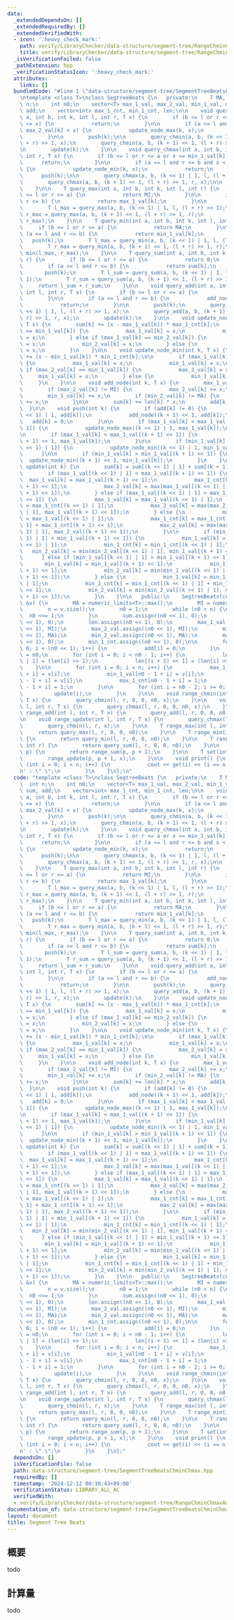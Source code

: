 ```yaml
---
data:
  _extendedDependsOn: []
  _extendedRequiredBy: []
  _extendedVerifiedWith:
  - icon: ':heavy_check_mark:'
    path: verify/LibraryChecker/data-structure/segment-tree/RangeChminChmaxAddRangeSum.test.cpp
    title: verify/LibraryChecker/data-structure/segment-tree/RangeChminChmaxAddRangeSum.test.cpp
  _isVerificationFailed: false
  _pathExtension: hpp
  _verificationStatusIcon: ':heavy_check_mark:'
  attributes:
    links: []
  bundledCode: "#line 1 \"data-structure/segment-tree/SegmentTreeBeatsChminChmax.hpp\"\
    \ntemplate <class T>\nclass SegtreeBeats {\n   private:\n    T MA, MI;\n    int\
    \ n;\n    int n0;\n    vector<T> max_1_val, max_2_val, min_1_val, min_2_val, sum,\
    \ add;\n    vector<int> max_1_cnt, min_1_cnt, len;\n\n    void query_chmin(int\
    \ a, int b, int k, int l, int r, T x) {\n        if (b <= l or r <= a or max_1_val[k]\
    \ <= x) {\n            return;\n        }\n\n        if (a <= l and r <= b and\
    \ max_2_val[k] < x) {\n            update_node_max(k, x);\n            return;\n\
    \        }\n\n        push(k);\n\n        query_chmin(a, b, (k << 1) | 1, l, (l\
    \ + r) >> 1, x);\n        query_chmin(a, b, (k + 1) << 1, (l + r) >> 1, r, x);\n\
    \n        update(k);\n    }\n\n    void query_chmax(int a, int b, int k, int l,\
    \ int r, T x) {\n        if (b <= l or r <= a or x <= min_1_val[k]) {\n      \
    \      return;\n        }\n\n        if (a <= l and r <= b and x < min_2_val[k])\
    \ {\n            update_node_min(k, x);\n            return;\n        }\n\n  \
    \      push(k);\n\n        query_chmax(a, b, (k << 1) | 1, l, (l + r) >> 1, x);\n\
    \        query_chmax(a, b, (k + 1) << 1, (l + r) >> 1, r, x);\n\n        update(k);\n\
    \    }\n\n    T query_max(int a, int b, int k, int l, int r) {\n        if (b\
    \ <= l or r <= a) {\n            return MI;\n        }\n\n        if (a <= l and\
    \ r <= b) {\n            return max_1_val[k];\n        }\n\n        push(k);\n\
    \        T l_max = query_max(a, b, (k << 1) | 1, l, (l + r) >> 1);\n        T\
    \ r_max = query_max(a, b, (k + 1) << 1, (l + r) >> 1, r);\n        return max(l_max,\
    \ r_max);\n    }\n\n    T query_min(int a, int b, int k, int l, int r) {\n   \
    \     if (b <= l or r <= a) {\n            return MA;\n        }\n\n        if\
    \ (a <= l and r <= b) {\n            return min_1_val[k];\n        }\n\n     \
    \   push(k);\n        T l_max = query_min(a, b, (k << 1) | 1, l, (l + r) >> 1);\n\
    \        T r_max = query_min(a, b, (k + 1) << 1, (l + r) >> 1, r);\n        return\
    \ min(l_max, r_max);\n    }\n\n    T query_sum(int a, int b, int k, int l, int\
    \ r) {\n        if (b <= l or r <= a) {\n            return 0;\n        }\n\n\
    \        if (a <= l and r <= b) {\n            return sum[k];\n        }\n\n \
    \       push(k);\n        T l_sum = query_sum(a, b, (k << 1) | 1, l, (l + r) >>\
    \ 1);\n        T r_sum = query_sum(a, b, (k + 1) << 1, (l + r) >> 1, r);\n   \
    \     return l_sum + r_sum;\n    }\n\n    void query_add(int a, int b, int k,\
    \ int l, int r, T x) {\n        if (b <= l or r <= a) {\n            return;\n\
    \        }\n\n        if (a <= l and r <= b) {\n            add_node(k, x);\n\
    \            return;\n        }\n\n        push(k);\n        query_add(a, b, (k\
    \ << 1) | 1, l, (l + r) >> 1, x);\n        query_add(a, b, (k + 1) << 1, (l +\
    \ r) >> 1, r, x);\n        update(k);\n    }\n\n    void update_node_max(int k,\
    \ T x) {\n        sum[k] += (x - max_1_val[k]) * max_1_cnt[k];\n        if (max_1_val[k]\
    \ == min_1_val[k]) {\n            max_1_val[k] = x;\n            min_1_val[k]\
    \ = x;\n        } else if (max_1_val[k] == min_2_val[k]) {\n            max_1_val[k]\
    \ = x;\n            min_2_val[k] = x;\n        } else {\n            max_1_val[k]\
    \ = x;\n        }\n    }\n\n    void update_node_min(int k, T x) {\n        sum[k]\
    \ += (x - min_1_val[k]) * min_1_cnt[k];\n\n        if (max_1_val[k] == min_1_val[k])\
    \ {\n            max_1_val[k] = x;\n            min_1_val[k] = x;\n        } else\
    \ if (max_2_val[k] == min_1_val[k]) {\n            max_2_val[k] = x;\n       \
    \     min_1_val[k] = x;\n        } else {\n            min_1_val[k] = x;\n   \
    \     }\n    }\n\n    void add_node(int k, T x) {\n        max_1_val[k] += x;\n\
    \        if (max_2_val[k] != MI) {\n            max_2_val[k] += x;\n        }\n\
    \        min_1_val[k] += x;\n        if (min_2_val[k] != MA) {\n            min_2_val[k]\
    \ += x;\n        }\n\n        sum[k] += len[k] * x;\n        add[k] += x;\n  \
    \  }\n\n    void push(int k) {\n        if (add[k] != 0) {\n            add_node((k\
    \ << 1) | 1, add[k]);\n            add_node((k + 1) << 1, add[k]);\n         \
    \   add[k] = 0;\n        }\n\n        if (max_1_val[k] < max_1_val[(k << 1) |\
    \ 1]) {\n            update_node_max((k << 1) | 1, max_1_val[k]);\n        }\n\
    \n        if (max_1_val[k] < max_1_val[(k + 1) << 1]) {\n            update_node_max((k\
    \ + 1) << 1, max_1_val[k]);\n        }\n\n        if (min_1_val[k] > min_1_val[(k\
    \ << 1) | 1]) {\n            update_node_min((k << 1) | 1, min_1_val[k]);\n  \
    \      }\n\n        if (min_1_val[k] > min_1_val[(k + 1) << 1]) {\n          \
    \  update_node_min((k + 1) << 1, min_1_val[k]);\n        }\n    }\n\n    void\
    \ update(int k) {\n        sum[k] = sum[(k << 1) | 1] + sum[(k + 1) << 1];\n\n\
    \        if (max_1_val[(k << 1) | 1] < max_1_val[(k + 1) << 1]) {\n          \
    \  max_1_val[k] = max_1_val[(k + 1) << 1];\n            max_1_cnt[k] = max_1_cnt[(k\
    \ + 1) << 1];\n            max_2_val[k] = max(max_1_val[(k << 1) | 1], max_2_val[(k\
    \ + 1) << 1]);\n        } else if (max_1_val[(k << 1) | 1] > max_1_val[(k + 1)\
    \ << 1]) {\n            max_1_val[k] = max_1_val[(k << 1) | 1];\n            max_1_cnt[k]\
    \ = max_1_cnt[(k << 1) | 1];\n            max_2_val[k] = max(max_2_val[(k << 1)\
    \ | 1], max_1_val[(k + 1) << 1]);\n        } else {\n            max_1_val[k]\
    \ = max_1_val[(k << 1) | 1];\n            max_1_cnt[k] = max_1_cnt[(k << 1) |\
    \ 1] + max_1_cnt[(k + 1) << 1];\n            max_2_val[k] = max(max_2_val[(k <<\
    \ 1) | 1], max_2_val[(k + 1) << 1]);\n        }\n\n        if (min_1_val[(k <<\
    \ 1) | 1] < min_1_val[(k + 1) << 1]) {\n            min_1_val[k] = min_1_val[(k\
    \ << 1) | 1];\n            min_1_cnt[k] = min_1_cnt[(k << 1) | 1];\n         \
    \   min_2_val[k] = min(min_2_val[(k << 1) | 1], min_1_val[(k + 1) << 1]);\n  \
    \      } else if (min_1_val[(k << 1) | 1] > min_1_val[(k + 1) << 1]) {\n     \
    \       min_1_val[k] = min_1_val[(k + 1) << 1];\n            min_1_cnt[k] = min_1_cnt[(k\
    \ + 1) << 1];\n            min_2_val[k] = min(min_1_val[(k << 1) | 1], min_2_val[(k\
    \ + 1) << 1]);\n        } else {\n            min_1_val[k] = min_1_val[(k << 1)\
    \ | 1];\n            min_1_cnt[k] = min_1_cnt[(k << 1) | 1] + min_1_cnt[(k + 1)\
    \ << 1];\n            min_2_val[k] = min(min_2_val[(k << 1) | 1], min_2_val[(k\
    \ + 1) << 1]);\n        }\n    }\n\n   public:\n    SegtreeBeats(const vector<T>\
    \ &v) {\n        MA = numeric_limits<T>::max();\n        MI = numeric_limits<T>::min();\n\
    \        n = v.size();\n        n0 = 1;\n        while (n0 < n) {\n          \
    \  n0 <<= 1;\n        }\n        sum.assign((n0 << 1), 0);\n        add.assign((n0\
    \ << 1), 0);\n        len.assign((n0 << 1), 0);\n        max_1_val.assign((n0\
    \ << 1), MI);\n        max_2_val.assign((n0 << 1), MI);\n        min_1_val.assign((n0\
    \ << 1), MA);\n        min_2_val.assign((n0 << 1), MA);\n        max_1_cnt.assign((n0\
    \ << 1), 0);\n        min_1_cnt.assign((n0 << 1), 0);\n\n        for (int i =\
    \ 0; i < (n0 << 1); i++) {\n            add[i] = 0;\n        }\n        len[0]\
    \ = n0;\n        for (int i = 0; i < n0 - 1; i++) {\n            len[(i << 1)\
    \ | 1] = (len[i] >> 1);\n            len[(i + 1) << 1] = (len[i] >> 1);\n    \
    \    }\n\n        for (int i = 0; i < n; i++) {\n            max_1_val[n0 - 1\
    \ + i] = v[i];\n            min_1_val[n0 - 1 + i] = v[i];\n            sum[n0\
    \ - 1 + i] = v[i];\n            max_1_cnt[n0 - 1 + i] = 1;\n            min_1_cnt[n0\
    \ - 1 + i] = 1;\n        }\n\n        for (int i = n0 - 2; i >= 0; i--) {\n  \
    \          update(i);\n        }\n    }\n\n    void range_chmin(int l, int r,\
    \ T x) {\n        query_chmin(l, r, 0, 0, n0, x);\n    }\n\n    void range_chmax(int\
    \ l, int r, T x) {\n        query_chmax(l, r, 0, 0, n0, x);\n    }\n\n    void\
    \ range_add(int l, int r, T x) {\n        query_add(l, r, 0, 0, n0, x);\n    }\n\
    \n    void range_update(int l, int r, T x) {\n        query_chmax(l, r, MA);\n\
    \        query_chmin(l, r, x);\n    }\n\n    T range_max(int l, int r) {\n   \
    \     return query_max(l, r, 0, 0, n0);\n    }\n\n    T range_min(int l, int r)\
    \ {\n        return query_min(l, r, 0, 0, n0);\n    }\n\n    T range_sum(int l,\
    \ int r) {\n        return query_sum(l, r, 0, 0, n0);\n    }\n\n    T get(int\
    \ p) {\n        return range_sum(p, p + 1);\n    }\n\n    T set(int p, T x) {\n\
    \        range_update(p, p + 1, x);\n    }\n\n    void print() {\n        for\
    \ (int i = 0; i < n; i++) {\n            cout << get(i) << (i == n - 1) ? '\\\
    n' : \" \";\n        }\n    }\n};\n"
  code: "template <class T>\nclass SegtreeBeats {\n   private:\n    T MA, MI;\n  \
    \  int n;\n    int n0;\n    vector<T> max_1_val, max_2_val, min_1_val, min_2_val,\
    \ sum, add;\n    vector<int> max_1_cnt, min_1_cnt, len;\n\n    void query_chmin(int\
    \ a, int b, int k, int l, int r, T x) {\n        if (b <= l or r <= a or max_1_val[k]\
    \ <= x) {\n            return;\n        }\n\n        if (a <= l and r <= b and\
    \ max_2_val[k] < x) {\n            update_node_max(k, x);\n            return;\n\
    \        }\n\n        push(k);\n\n        query_chmin(a, b, (k << 1) | 1, l, (l\
    \ + r) >> 1, x);\n        query_chmin(a, b, (k + 1) << 1, (l + r) >> 1, r, x);\n\
    \n        update(k);\n    }\n\n    void query_chmax(int a, int b, int k, int l,\
    \ int r, T x) {\n        if (b <= l or r <= a or x <= min_1_val[k]) {\n      \
    \      return;\n        }\n\n        if (a <= l and r <= b and x < min_2_val[k])\
    \ {\n            update_node_min(k, x);\n            return;\n        }\n\n  \
    \      push(k);\n\n        query_chmax(a, b, (k << 1) | 1, l, (l + r) >> 1, x);\n\
    \        query_chmax(a, b, (k + 1) << 1, (l + r) >> 1, r, x);\n\n        update(k);\n\
    \    }\n\n    T query_max(int a, int b, int k, int l, int r) {\n        if (b\
    \ <= l or r <= a) {\n            return MI;\n        }\n\n        if (a <= l and\
    \ r <= b) {\n            return max_1_val[k];\n        }\n\n        push(k);\n\
    \        T l_max = query_max(a, b, (k << 1) | 1, l, (l + r) >> 1);\n        T\
    \ r_max = query_max(a, b, (k + 1) << 1, (l + r) >> 1, r);\n        return max(l_max,\
    \ r_max);\n    }\n\n    T query_min(int a, int b, int k, int l, int r) {\n   \
    \     if (b <= l or r <= a) {\n            return MA;\n        }\n\n        if\
    \ (a <= l and r <= b) {\n            return min_1_val[k];\n        }\n\n     \
    \   push(k);\n        T l_max = query_min(a, b, (k << 1) | 1, l, (l + r) >> 1);\n\
    \        T r_max = query_min(a, b, (k + 1) << 1, (l + r) >> 1, r);\n        return\
    \ min(l_max, r_max);\n    }\n\n    T query_sum(int a, int b, int k, int l, int\
    \ r) {\n        if (b <= l or r <= a) {\n            return 0;\n        }\n\n\
    \        if (a <= l and r <= b) {\n            return sum[k];\n        }\n\n \
    \       push(k);\n        T l_sum = query_sum(a, b, (k << 1) | 1, l, (l + r) >>\
    \ 1);\n        T r_sum = query_sum(a, b, (k + 1) << 1, (l + r) >> 1, r);\n   \
    \     return l_sum + r_sum;\n    }\n\n    void query_add(int a, int b, int k,\
    \ int l, int r, T x) {\n        if (b <= l or r <= a) {\n            return;\n\
    \        }\n\n        if (a <= l and r <= b) {\n            add_node(k, x);\n\
    \            return;\n        }\n\n        push(k);\n        query_add(a, b, (k\
    \ << 1) | 1, l, (l + r) >> 1, x);\n        query_add(a, b, (k + 1) << 1, (l +\
    \ r) >> 1, r, x);\n        update(k);\n    }\n\n    void update_node_max(int k,\
    \ T x) {\n        sum[k] += (x - max_1_val[k]) * max_1_cnt[k];\n        if (max_1_val[k]\
    \ == min_1_val[k]) {\n            max_1_val[k] = x;\n            min_1_val[k]\
    \ = x;\n        } else if (max_1_val[k] == min_2_val[k]) {\n            max_1_val[k]\
    \ = x;\n            min_2_val[k] = x;\n        } else {\n            max_1_val[k]\
    \ = x;\n        }\n    }\n\n    void update_node_min(int k, T x) {\n        sum[k]\
    \ += (x - min_1_val[k]) * min_1_cnt[k];\n\n        if (max_1_val[k] == min_1_val[k])\
    \ {\n            max_1_val[k] = x;\n            min_1_val[k] = x;\n        } else\
    \ if (max_2_val[k] == min_1_val[k]) {\n            max_2_val[k] = x;\n       \
    \     min_1_val[k] = x;\n        } else {\n            min_1_val[k] = x;\n   \
    \     }\n    }\n\n    void add_node(int k, T x) {\n        max_1_val[k] += x;\n\
    \        if (max_2_val[k] != MI) {\n            max_2_val[k] += x;\n        }\n\
    \        min_1_val[k] += x;\n        if (min_2_val[k] != MA) {\n            min_2_val[k]\
    \ += x;\n        }\n\n        sum[k] += len[k] * x;\n        add[k] += x;\n  \
    \  }\n\n    void push(int k) {\n        if (add[k] != 0) {\n            add_node((k\
    \ << 1) | 1, add[k]);\n            add_node((k + 1) << 1, add[k]);\n         \
    \   add[k] = 0;\n        }\n\n        if (max_1_val[k] < max_1_val[(k << 1) |\
    \ 1]) {\n            update_node_max((k << 1) | 1, max_1_val[k]);\n        }\n\
    \n        if (max_1_val[k] < max_1_val[(k + 1) << 1]) {\n            update_node_max((k\
    \ + 1) << 1, max_1_val[k]);\n        }\n\n        if (min_1_val[k] > min_1_val[(k\
    \ << 1) | 1]) {\n            update_node_min((k << 1) | 1, min_1_val[k]);\n  \
    \      }\n\n        if (min_1_val[k] > min_1_val[(k + 1) << 1]) {\n          \
    \  update_node_min((k + 1) << 1, min_1_val[k]);\n        }\n    }\n\n    void\
    \ update(int k) {\n        sum[k] = sum[(k << 1) | 1] + sum[(k + 1) << 1];\n\n\
    \        if (max_1_val[(k << 1) | 1] < max_1_val[(k + 1) << 1]) {\n          \
    \  max_1_val[k] = max_1_val[(k + 1) << 1];\n            max_1_cnt[k] = max_1_cnt[(k\
    \ + 1) << 1];\n            max_2_val[k] = max(max_1_val[(k << 1) | 1], max_2_val[(k\
    \ + 1) << 1]);\n        } else if (max_1_val[(k << 1) | 1] > max_1_val[(k + 1)\
    \ << 1]) {\n            max_1_val[k] = max_1_val[(k << 1) | 1];\n            max_1_cnt[k]\
    \ = max_1_cnt[(k << 1) | 1];\n            max_2_val[k] = max(max_2_val[(k << 1)\
    \ | 1], max_1_val[(k + 1) << 1]);\n        } else {\n            max_1_val[k]\
    \ = max_1_val[(k << 1) | 1];\n            max_1_cnt[k] = max_1_cnt[(k << 1) |\
    \ 1] + max_1_cnt[(k + 1) << 1];\n            max_2_val[k] = max(max_2_val[(k <<\
    \ 1) | 1], max_2_val[(k + 1) << 1]);\n        }\n\n        if (min_1_val[(k <<\
    \ 1) | 1] < min_1_val[(k + 1) << 1]) {\n            min_1_val[k] = min_1_val[(k\
    \ << 1) | 1];\n            min_1_cnt[k] = min_1_cnt[(k << 1) | 1];\n         \
    \   min_2_val[k] = min(min_2_val[(k << 1) | 1], min_1_val[(k + 1) << 1]);\n  \
    \      } else if (min_1_val[(k << 1) | 1] > min_1_val[(k + 1) << 1]) {\n     \
    \       min_1_val[k] = min_1_val[(k + 1) << 1];\n            min_1_cnt[k] = min_1_cnt[(k\
    \ + 1) << 1];\n            min_2_val[k] = min(min_1_val[(k << 1) | 1], min_2_val[(k\
    \ + 1) << 1]);\n        } else {\n            min_1_val[k] = min_1_val[(k << 1)\
    \ | 1];\n            min_1_cnt[k] = min_1_cnt[(k << 1) | 1] + min_1_cnt[(k + 1)\
    \ << 1];\n            min_2_val[k] = min(min_2_val[(k << 1) | 1], min_2_val[(k\
    \ + 1) << 1]);\n        }\n    }\n\n   public:\n    SegtreeBeats(const vector<T>\
    \ &v) {\n        MA = numeric_limits<T>::max();\n        MI = numeric_limits<T>::min();\n\
    \        n = v.size();\n        n0 = 1;\n        while (n0 < n) {\n          \
    \  n0 <<= 1;\n        }\n        sum.assign((n0 << 1), 0);\n        add.assign((n0\
    \ << 1), 0);\n        len.assign((n0 << 1), 0);\n        max_1_val.assign((n0\
    \ << 1), MI);\n        max_2_val.assign((n0 << 1), MI);\n        min_1_val.assign((n0\
    \ << 1), MA);\n        min_2_val.assign((n0 << 1), MA);\n        max_1_cnt.assign((n0\
    \ << 1), 0);\n        min_1_cnt.assign((n0 << 1), 0);\n\n        for (int i =\
    \ 0; i < (n0 << 1); i++) {\n            add[i] = 0;\n        }\n        len[0]\
    \ = n0;\n        for (int i = 0; i < n0 - 1; i++) {\n            len[(i << 1)\
    \ | 1] = (len[i] >> 1);\n            len[(i + 1) << 1] = (len[i] >> 1);\n    \
    \    }\n\n        for (int i = 0; i < n; i++) {\n            max_1_val[n0 - 1\
    \ + i] = v[i];\n            min_1_val[n0 - 1 + i] = v[i];\n            sum[n0\
    \ - 1 + i] = v[i];\n            max_1_cnt[n0 - 1 + i] = 1;\n            min_1_cnt[n0\
    \ - 1 + i] = 1;\n        }\n\n        for (int i = n0 - 2; i >= 0; i--) {\n  \
    \          update(i);\n        }\n    }\n\n    void range_chmin(int l, int r,\
    \ T x) {\n        query_chmin(l, r, 0, 0, n0, x);\n    }\n\n    void range_chmax(int\
    \ l, int r, T x) {\n        query_chmax(l, r, 0, 0, n0, x);\n    }\n\n    void\
    \ range_add(int l, int r, T x) {\n        query_add(l, r, 0, 0, n0, x);\n    }\n\
    \n    void range_update(int l, int r, T x) {\n        query_chmax(l, r, MA);\n\
    \        query_chmin(l, r, x);\n    }\n\n    T range_max(int l, int r) {\n   \
    \     return query_max(l, r, 0, 0, n0);\n    }\n\n    T range_min(int l, int r)\
    \ {\n        return query_min(l, r, 0, 0, n0);\n    }\n\n    T range_sum(int l,\
    \ int r) {\n        return query_sum(l, r, 0, 0, n0);\n    }\n\n    T get(int\
    \ p) {\n        return range_sum(p, p + 1);\n    }\n\n    T set(int p, T x) {\n\
    \        range_update(p, p + 1, x);\n    }\n\n    void print() {\n        for\
    \ (int i = 0; i < n; i++) {\n            cout << get(i) << (i == n - 1) ? '\\\
    n' : \" \";\n        }\n    }\n};"
  dependsOn: []
  isVerificationFile: false
  path: data-structure/segment-tree/SegmentTreeBeatsChminChmax.hpp
  requiredBy: []
  timestamp: '2024-12-12 00:16:43+09:00'
  verificationStatus: LIBRARY_ALL_AC
  verifiedWith:
  - verify/LibraryChecker/data-structure/segment-tree/RangeChminChmaxAddRangeSum.test.cpp
documentation_of: data-structure/segment-tree/SegmentTreeBeatsChminChmax.hpp
layout: document
title: Segment Tree Beats
---
```


## 概要

todo

## 計算量
todo